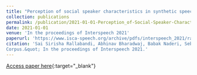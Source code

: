 ```yaml
---
title: "Perception of social speaker characteristics in synthetic speech"
collection: publications
permalink: /publication/2021-01-01-Perception_of-Social-Speaker-Characteristics-in-Synthetic-Speech
date: 2021-01-01
venue: 'In the proceedings of Interspeech 2021'
paperurl: 'https://www.isca-speech.org/archive/pdfs/interspeech_2021/rallabandi21_interspeech.pdf'
citation: 'Sai Sirisha Rallabandi, Abhinav Bharadwaj, Babak Naderi, Sebastian Möller &quot; Perception_of-Social-Speaker-Characteristics-in-Synthetic-Speech 
Corpus.&quot; In the proceedings of Interspeech 2021.'
---
```

[Access paper here](https://www.isca-speech.org/archive/pdfs/interspeech_2021/rallabandi21_interspeech.pdf){:target="_blank"}
